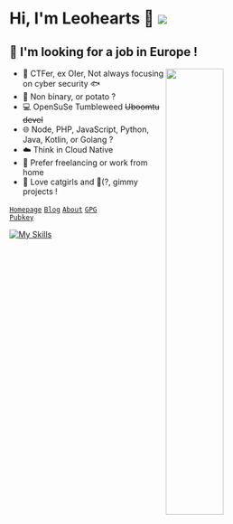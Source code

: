 # Hi, I'm Leohearts 🥔 <img src="https://dxrating.luoling.moe/api/genImage/leohearts"  />

## 💼 I'm looking for a job in Europe !
  

<a href="https://github.com/leohearts?tab=repositories" >
  <img align=right width="45%" src="https://github-readme-stats.vercel.app/api?username=leohearts&show_icons=true&theme=rose" />
</a>

- 🎈 CTFer, ex OIer, Not always focusing on cyber security 🐟
- 🥔 Non binary, or potato ?
- 💻 OpenSuSe Tumbleweed ~~Uboomtu devel~~
- 🌐 Node, PHP, JavaScript, Python, Java, Kotlin, or Golang ?
- ☁️ Think in Cloud Native
- 🏡 Prefer freelancing or work from home
- 🤤 Love catgirls and 💸(?, gimmy projects !

<code>[Homepage](https://leohearts.com)</code>  <code>[Blog](https://leohearts.com/blog.html)</code>  <code>[About](https://leohearts.com/about.html)</code>  <code>[GPG Pubkey](https://keys.openpgp.org/search?q=0x5EE785549CBFEBCF)</code>  


[![My Skills](https://skillicons.dev/icons?theme=light&i=aws,cloudflare,workers,docker,kubernetes,linux,bash,vim,js,html,python,flask,nodejs,php,electron,androidstudio,java,kotlin,gradle,cs,git,md,qt,ts,mysql,redis,elasticsearch,sqlite,graphql,nginx,regex,sass)](https://skillicons.dev)
